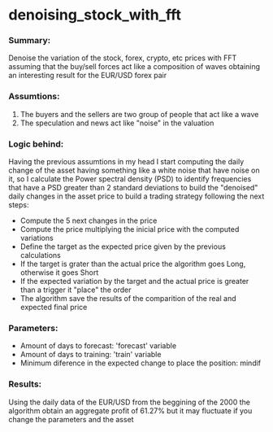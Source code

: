 # denoising_stock_with_fft
### Summary:

Denoise the variation of the stock, forex, crypto, etc prices with FFT assuming that the buy/sell forces act like a composition of waves obtaining an interesting result for the EUR/USD forex pair


### Assumtions:

1. The buyers and the sellers are two group of people that act like a wave
2. The speculation and news act like "noise" in the valuation


### Logic behind:

Having the previous assumtions in my head I start computing the daily change of the asset having something like a white noise that have noise on it, so I calculate the Power spectral density (PSD) to identify frequencies that have a PSD greater than 2 standard deviations to build the "denoised" daily changes in the asset price to build a trading strategy following the next steps:

* Compute the 5 next changes in the price
* Compute the price multiplying the inicial price with the computed variations
* Define the target as the expected price given by the previous calculations
* If the target is grater than the actual price the algorithm goes Long, otherwise it goes Short
* If the expected variation by the target and the actual price is greater than a trigger it "place" the order
* The algorithm save the results of the comparition of the real and expected final price


### Parameters:

* Amount of days to forecast: 'forecast' variable
* Amount of days to training: 'train' variable
* Minimum diference in the expected change to place the position: mindif


### Results:

Using the daily data of the EUR/USD from the beggining of the 2000 the algorithm obtain an aggregate profit of 61.27% but it may fluctuate if you change the parameters and the asset
